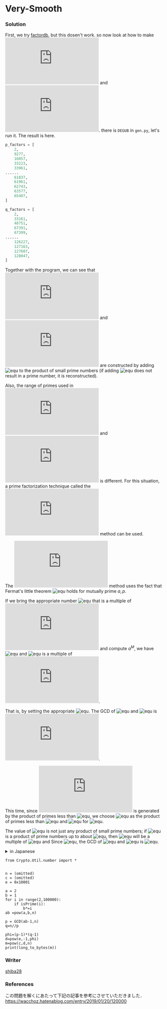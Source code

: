 # Very-Smooth

### Solution
First, we try [factordb](http://factordb.com/), but this dosen't work.
so now look at how to make ![equ](https://latex.codecogs.com/gif.latex?p) and  ![equ](https://latex.codecogs.com/gif.latex?q).
there is `DEGUB` in ``gen.py``, let's run it.
The result is here.

```python
p_factors = [
    2,
    9277,
    16057,
    33223,
    33961,
......
    61837,
    61961,
    62743,
    63577,
    65407,
]

q_factors = [
    2,
    33161,
    48751,
    67391,
    67399,
......
    126227,
    127163,
    127607,
    128047,
]
```

Together with the program, we can see that ![equ](https://latex.codecogs.com/gif.latex?p) and ![equ](https://latex.codecogs.com/gif.latex?q) are constructed by adding ![equ](https://latex.codecogs.com/svg.image?1) to the product of small prime numbers (if adding ![equ](https://latex.codecogs.com/svg.image?1) does not result in a prime number, it is reconstructed).

Also, the range of primes used in ![equ](https://latex.codecogs.com/gif.latex?p) and ![equ](https://latex.codecogs.com/gif.latex?q) is different. For this situation, a prime factorization technique called the ![equ](https://latex.codecogs.com/gif.latex?p-1) method can be used.



The ![equ](https://latex.codecogs.com/gif.latex?p-1) method uses the fact that Fermat's little theorem ![equ](https://latex.codecogs.com/svg.image?a^{p-1}&space;=&space;1&space;\pmod&space;p) holds for mutually prime $a,p$.

If we bring the appropriate number ![equ](https://latex.codecogs.com/svg.image?M) that is a multiple of ![equ](https://latex.codecogs.com/gif.latex?p-1) and compute $a^M$, we have ![equ](https://latex.codecogs.com/svg.image?a^M&space;=&space;1&space;\pmod&space;p) and ![equ](https://latex.codecogs.com/svg.image?a^M-1) is a multiple of ![equ](https://latex.codecogs.com/gif.latex?p).

That is, by setting the appropriate ![equ](https://latex.codecogs.com/svg.image?M). 
The GCD of ![equ](https://latex.codecogs.com/svg.image?a^M-1) and ![equ](https://latex.codecogs.com/svg.image?n) is ![equ](https://latex.codecogs.com/gif.latex?p).

This time, since ![equ](https://latex.codecogs.com/gif.latex?p-1) is generated by the product of primes less than ![equ](https://latex.codecogs.com/svg.image?10^5), we choose ![equ](https://latex.codecogs.com/svg.image?M) as the product of primes less than ![equ](https://latex.codecogs.com/svg.image?10^5) and ![equ](https://latex.codecogs.com/svg.image?2) for ![equ](https://latex.codecogs.com/svg.image?a).


The value of ![equ](https://latex.codecogs.com/svg.image?M) is not just any product of small prime numbers; if ![equ](https://latex.codecogs.com/svg.image?M) is a product of prime numbers up to about ![equ](https://latex.codecogs.com/svg.image?1.5\times&space;10^5), then ![equ](https://latex.codecogs.com/svg.image?M) will be a multiple of ![equ](https://latex.codecogs.com/svg.image?(p-1)(q-1)) and
Since ![equ](https://latex.codecogs.com/svg.image?a^{(p-1)(q-1)}&space;=a^M&space;=&space;1&space;\pmod&space;n), the GCD of ![equ](https://latex.codecogs.com/svg.image?n) and ![equ](https://latex.codecogs.com/svg.image?a^M-1) is ![equ](https://latex.codecogs.com/svg.image?n).

<detial>


<details>
<summary>in Japanese</summary>



`gen.py`にある`DEGUB`を実行し，プログラムも合わせて見ると，![equ](https://latex.codecogs.com/gif.latex?p)と![equ](https://latex.codecogs.com/gif.latex?q)は小さな素数の積に![equ](https://latex.codecogs.com/svg.image?1)を足して作られていることがわかります(もし![equ](https://latex.codecogs.com/svg.image?1)を足しても素数にならなければ作り直している)．また，![equ](https://latex.codecogs.com/gif.latex?p)と![equ](https://latex.codecogs.com/gif.latex?q)で使われている素数の範囲も異なっています．この状況に対して，![equ](https://latex.codecogs.com/gif.latex?p-1)法という素因数分解の手法が使えます．

![equ](https://latex.codecogs.com/gif.latex?p-1)法は，互いに素な$a,p$で，フェルマーの小定理![equ](https://latex.codecogs.com/svg.image?a^{p-1}&space;=&space;1&space;\pmod&space;p)が成り立つことを使います．

![equ](https://latex.codecogs.com/gif.latex?p-1)の倍数である適当な数![equ](https://latex.codecogs.com/svg.image?M)を持ってきて，$a^M$ を計算すれば， ![equ](https://latex.codecogs.com/svg.image?a^M&space;=&space;1&space;\pmod&space;p) が成り立ち， ![equ](https://latex.codecogs.com/svg.image?a^M-1) が ![equ](https://latex.codecogs.com/gif.latex?p) の倍数となります．

つまり，適当な![equ](https://latex.codecogs.com/svg.image?M)を設定することで， 
![equ](https://latex.codecogs.com/svg.image?a^M-1) と ![equ](https://latex.codecogs.com/svg.image?n)の最大公約数が![equ](https://latex.codecogs.com/gif.latex?p)となります．

今回は，![equ](https://latex.codecogs.com/gif.latex?p-1)が![equ](https://latex.codecogs.com/svg.image?10^5)未満の素数の積によって生成されていることから，![equ](https://latex.codecogs.com/svg.image?M)を![equ](https://latex.codecogs.com/svg.image?10^5)以下の素数の積として，![equ](https://latex.codecogs.com/svg.image?a)は![equ](https://latex.codecogs.com/svg.image?2)を選びます．

![equ](https://latex.codecogs.com/svg.image?M)の値は小さな素数の積であれば何でもいいわけではなく，もし![equ](https://latex.codecogs.com/svg.image?M)を![equ](https://latex.codecogs.com/svg.image?1.5\times&space;10^5)程度までの素数の積にしてしまうと，![equ](https://latex.codecogs.com/svg.image?M)が![equ](https://latex.codecogs.com/svg.image?(p-1)(q-1))の倍数になってしまい，
![equ](https://latex.codecogs.com/svg.image?a^{(p-1)(q-1)}&space;=a^M&space;=&space;1&space;\pmod&space;n)が成り立つため，![equ](https://latex.codecogs.com/svg.image?n)と![equ](https://latex.codecogs.com/svg.image?a^M-1)の最大公約数が![equ](https://latex.codecogs.com/svg.image?n)になってしまいます．

</details>


```
from Crypto.Util.number import *


n = (omitted)
c = (omitted)
e = 0x10001

a = 2
b = 1
for i in range(2,100000):
    if isPrime(i):
        b*=i
ab =pow(a,b,n)

p = GCD(ab-1,n)
q=n//p

phi=(p-1)*(q-1)
d=pow(e,-1,phi)
m=pow(c,d,n)
print(long_to_bytes(m))
```



### Writer
[shiba28](https://twitter.com/Shibak3333n)

### References

この問題を解くにあたって下記の記事を参考にさせていただきました．
https://wacchoz.hatenablog.com/entry/2019/01/20/120000